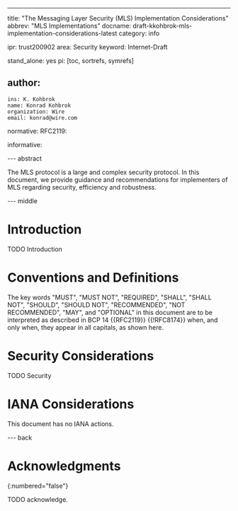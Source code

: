 ---
title: "The Messaging Layer Security (MLS) Implementation Considerations"
abbrev: "MLS Implementations"
docname: draft-kkohbrok-mls-implementation-considerations-latest
category: info

ipr: trust200902
area: Security
keyword: Internet-Draft

stand_alone: yes
pi: [toc, sortrefs, symrefs]

author:
 -
    ins: K. Kohbrok
    name: Konrad Kohbrok
    organization: Wire
    email: konrad@wire.com

normative:
  RFC2119:

informative:



--- abstract

The MLS protocol is a large and complex security protocol. In this document, we
provide guidance and recommendations for implementers of MLS regarding security,
efficiency and robustness.

--- middle

# Introduction

TODO Introduction


# Conventions and Definitions

The key words "MUST", "MUST NOT", "REQUIRED", "SHALL", "SHALL NOT", "SHOULD",
"SHOULD NOT", "RECOMMENDED", "NOT RECOMMENDED", "MAY", and "OPTIONAL" in this
document are to be interpreted as described in BCP 14 {{RFC2119}} {{!RFC8174}}
when, and only when, they appear in all capitals, as shown here.


# Security Considerations

TODO Security


# IANA Considerations

This document has no IANA actions.



--- back

# Acknowledgments
{:numbered="false"}

TODO acknowledge.
